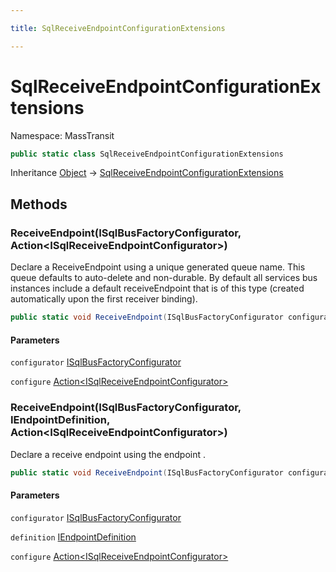 ```yaml
---

title: SqlReceiveEndpointConfigurationExtensions

---
```


# SqlReceiveEndpointConfigurationExtensions

Namespace: MassTransit

```csharp
public static class SqlReceiveEndpointConfigurationExtensions
```

Inheritance [Object](https://learn.microsoft.com/en-us/dotnet/api/system.object) → [SqlReceiveEndpointConfigurationExtensions](../masstransit/sqlreceiveendpointconfigurationextensions)

## Methods

### **ReceiveEndpoint(ISqlBusFactoryConfigurator, Action\<ISqlReceiveEndpointConfigurator\>)**

Declare a ReceiveEndpoint using a unique generated queue name. This queue defaults to auto-delete
 and non-durable. By default all services bus instances include a default receiveEndpoint that is
 of this type (created automatically upon the first receiver binding).

```csharp
public static void ReceiveEndpoint(ISqlBusFactoryConfigurator configurator, Action<ISqlReceiveEndpointConfigurator> configure)
```

#### Parameters

`configurator` [ISqlBusFactoryConfigurator](../masstransit/isqlbusfactoryconfigurator)<br/>

`configure` [Action\<ISqlReceiveEndpointConfigurator\>](https://learn.microsoft.com/en-us/dotnet/api/system.action-1)<br/>

### **ReceiveEndpoint(ISqlBusFactoryConfigurator, IEndpointDefinition, Action\<ISqlReceiveEndpointConfigurator\>)**

Declare a receive endpoint using the endpoint .

```csharp
public static void ReceiveEndpoint(ISqlBusFactoryConfigurator configurator, IEndpointDefinition definition, Action<ISqlReceiveEndpointConfigurator> configure)
```

#### Parameters

`configurator` [ISqlBusFactoryConfigurator](../masstransit/isqlbusfactoryconfigurator)<br/>

`definition` [IEndpointDefinition](../../masstransit-abstractions/masstransit/iendpointdefinition)<br/>

`configure` [Action\<ISqlReceiveEndpointConfigurator\>](https://learn.microsoft.com/en-us/dotnet/api/system.action-1)<br/>
